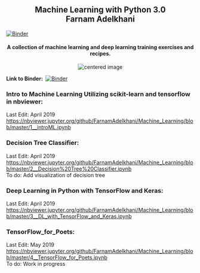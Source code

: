 <h2 align="center">Machine Learning with Python 3.0<br>
Farnam Adelkhani</h2>

[![Binder](https://mybinder.org/badge_logo.svg)](https://mybinder.org/v2/gh/FarnamAdelkhani/Machine_Learning/master)

<h4 align="center">A collection of machine learning and deep learning training exercises and recipes.<br></h4>
<p align="center">
    <img src="https://i.imgur.com/lHG8nN5.png" alt="centered image" />
</p>

<b> Link to Binder: </b> &nbsp;[![Binder](https://mybinder.org/badge_logo.svg)](https://mybinder.org/v2/gh/FarnamAdelkhani/Machine_Learning/master)


### Intro to Machine Learning Utilizing scikit-learn and tensorflow in nbviewer:
Last Edit: April 2019 <br>
https://nbviewer.jupyter.org/github/FarnamAdelkhani/Machine_Learning/blob/master/1__introML.ipynb <br>

### Decision Tree Classifier:
Last Edit: April 2019 <br>
https://nbviewer.jupyter.org/github/FarnamAdelkhani/Machine_Learning/blob/master/2__Decision%20Tree%20Classifier.ipynb <br>
To do: Add visualization of decision tree

### Deep Learning in Python with TensorFlow and Keras:
Last Edit: April 2019 <br>
https://nbviewer.jupyter.org/github/FarnamAdelkhani/Machine_Learning/blob/master/3__DL_with_TensorFlow_and_Keras.ipynb <br>

### TensorFlow_for_Poets:
Last Edit: May 2019 <br>
https://nbviewer.jupyter.org/github/FarnamAdelkhani/Machine_Learning/blob/master/4__TensorFlow_for_Poets.ipynb <br>
To do: Work in progress
